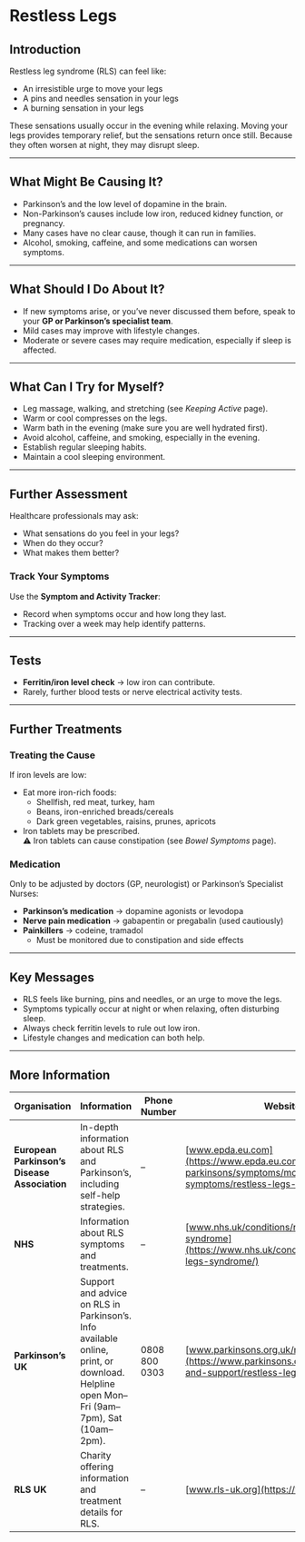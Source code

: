 # Restless Legs

## Introduction
Restless leg syndrome (RLS) can feel like:
- An irresistible urge to move your legs  
- A pins and needles sensation in your legs  
- A burning sensation in your legs  

These sensations usually occur in the evening while relaxing. Moving your legs provides temporary relief, but the sensations return once still. Because they often worsen at night, they may disrupt sleep.

---

## What Might Be Causing It?
- Parkinson’s and the low level of dopamine in the brain.  
- Non-Parkinson’s causes include low iron, reduced kidney function, or pregnancy.  
- Many cases have no clear cause, though it can run in families.  
- Alcohol, smoking, caffeine, and some medications can worsen symptoms.  

---

## What Should I Do About It?
- If new symptoms arise, or you’ve never discussed them before, speak to your **GP or Parkinson’s specialist team**.  
- Mild cases may improve with lifestyle changes.  
- Moderate or severe cases may require medication, especially if sleep is affected.  

---

## What Can I Try for Myself?
- Leg massage, walking, and stretching (see *Keeping Active* page).  
- Warm or cool compresses on the legs.  
- Warm bath in the evening (make sure you are well hydrated first).  
- Avoid alcohol, caffeine, and smoking, especially in the evening.  
- Establish regular sleeping habits.  
- Maintain a cool sleeping environment.  

---

## Further Assessment
Healthcare professionals may ask:
- What sensations do you feel in your legs?  
- When do they occur?  
- What makes them better?  

### Track Your Symptoms
Use the **Symptom and Activity Tracker**:
- Record when symptoms occur and how long they last.  
- Tracking over a week may help identify patterns.  

---

## Tests
- **Ferritin/iron level check** → low iron can contribute.  
- Rarely, further blood tests or nerve electrical activity tests.  

---

## Further Treatments

### Treating the Cause
If iron levels are low:
- Eat more iron-rich foods:  
  - Shellfish, red meat, turkey, ham  
  - Beans, iron-enriched breads/cereals  
  - Dark green vegetables, raisins, prunes, apricots  
- Iron tablets may be prescribed.  
⚠️ Iron tablets can cause constipation (see *Bowel Symptoms* page).  

### Medication
Only to be adjusted by doctors (GP, neurologist) or Parkinson’s Specialist Nurses:  
- **Parkinson’s medication** → dopamine agonists or levodopa  
- **Nerve pain medication** → gabapentin or pregabalin (used cautiously)  
- **Painkillers** → codeine, tramadol  
  - Must be monitored due to constipation and side effects  

---

## Key Messages
- RLS feels like burning, pins and needles, or an urge to move the legs.  
- Symptoms typically occur at night or when relaxing, often disturbing sleep.  
- Always check ferritin levels to rule out low iron.  
- Lifestyle changes and medication can both help.  

---

## More Information

| Organisation | Information | Phone Number | Website |
|--------------|-------------|--------------|---------|
| **European Parkinson’s Disease Association** | In-depth information about RLS and Parkinson’s, including self-help strategies. | – | [www.epda.eu.com](https://www.epda.eu.com/about-parkinsons/symptoms/motor-symptoms/restless-legs-syndrome/) |
| **NHS** | Information about RLS symptoms and treatments. | – | [www.nhs.uk/conditions/restless-legs-syndrome](https://www.nhs.uk/conditions/restless-legs-syndrome/) |
| **Parkinson’s UK** | Support and advice on RLS in Parkinson’s. Info available online, print, or download. Helpline open Mon–Fri (9am–7pm), Sat (10am–2pm). | 0808 800 0303 | [www.parkinsons.org.uk/restless-legs](https://www.parkinsons.org.uk/information-and-support/restless-legs) |
| **RLS UK** | Charity offering information and treatment details for RLS. | – | [www.rls-uk.org](https://www.rls-uk.org/) |
```


